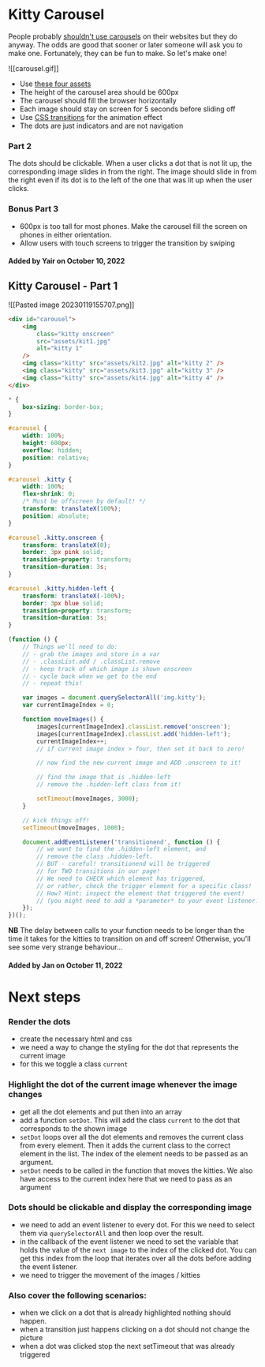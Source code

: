 # Kitty Carousel

People probably [shouldn't use carousels](http://shouldiuseacarousel.com/) on their websites but they do anyway. The odds are good that sooner or later someone will ask you to make one. Fortunately, they can be fun to make. So let's make one!

![[carousel.gif]]

-   Use [these four assets](https://spiced.space/okra/carousel/assets.zip)
-   The height of the carousel area should be 600px
-   The carousel should fill the browser horizontally
-   Each image should stay on screen for 5 seconds before sliding off
-   Use [CSS transitions](https://developer.mozilla.org/en-US/docs/Web/CSS/CSS_Transitions/Using_CSS_transitions) for the animation effect
-   The dots are just indicators and are not navigation

### Part 2

The dots should be clickable. When a user clicks a dot that is not lit up, the corresponding image slides in from the right. The image should slide in from the right even if its dot is to the left of the one that was lit up when the user clicks.

### Bonus Part 3

-   600px is too tall for most phones. Make the carousel fill the screen on phones in either orientation.
-   Allow users with touch screens to trigger the transition by swiping

#### Added by **Yair** on October 10, 2022

## Kitty Carousel - Part 1

![[Pasted image 20230119155707.png]]

```html
<div id="carousel">
    <img
        class="kitty onscreen"
        src="assets/kit1.jpg"
        alt="kitty 1"
    />
    <img class="kitty" src="assets/kit2.jpg" alt="kitty 2" />
    <img class="kitty" src="assets/kit3.jpg" alt="kitty 3" />
    <img class="kitty" src="assets/kit4.jpg" alt="kitty 4" />
</div>
```

```css
* {
    box-sizing: border-box;
}

#carousel {
    width: 100%;
    height: 600px;
    overflow: hidden;
    position: relative;
}

#carousel .kitty {
    width: 100%;
    flex-shrink: 0;
    /* Must be offscreen by default! */
    transform: translateX(100%);
    position: absolute;
}

#carousel .kitty.onscreen {
    transform: translateX(0);
    border: 3px pink solid;
    transition-property: transform;
    transition-duration: 3s;
}

#carousel .kitty.hidden-left {
    transform: translateX(-100%);
    border: 3px blue solid;
    transition-property: transform;
    transition-duration: 3s;
}
```

```js
(function () {
    // Things we'll need to do:
    // - grab the images and store in a var
    // - .classList.add / .classList.remove
    // - keep track of which image is shown onscreen
    // - cycle back when we get to the end
    // - repeat this!

    var images = document.querySelectorAll('img.kitty');
    var currentImageIndex = 0;

    function moveImages() {
        images[currentImageIndex].classList.remove('onscreen');
        images[currentImageIndex].classList.add('hidden-left');
        currentImageIndex++;
        // if current image index > four, then set it back to zero!

        // now find the new current image and ADD .onscreen to it!

        // find the image that is .hidden-left
        // remove the .hidden-left class from it!

        setTimeout(moveImages, 3000);
    }

    // kick things off!
    setTimeout(moveImages, 1000);

    document.addEventListener('transitionend', function () {
        // we want to find the .hidden-left element, and
        // remove the class .hidden-left.
        // BUT - careful! transitionend will be triggered
        // for TWO transitions in our page!
        // We need to CHECK which element has triggered,
        // or rather, check the trigger element for a specific class!
        // How? Hint: inspect the element that triggered the event!
        // (you might need to add a *parameter* to your event listener...)
    });
})();
```

**NB** The delay between calls to your function needs to be longer than the time it takes for the kitties to transition on and off screen! Otherwise, you'll see some very strange behaviour...

#### Added by **Jan** on October 11, 2022

# Next steps

### Render the dots

-   create the necessary html and css
-   we need a way to change the styling for the dot that represents the current image
-   for this we toggle a class `current`

### Highlight the dot of the current image whenever the image changes

-   get all the dot elements and put then into an array
-   add a function `setDot`. This will add the class `current` to the dot that corresponds to the shown image
-   `setDot` loops over all the dot elements and removes the current class from every element. Then it adds the current class to the correct element in the list. The index of the element needs to be passed as an argument.
-   `setDot` needs to be called in the function that moves the kitties. We also have access to the current index here that we need to pass as an argument

### Dots should be clickable and display the corresponding image

-   we need to add an event listener to every dot. For this we need to select them via `querySelectorAll` and then loop over the result.
-   in the callback of the event listener we need to set the variable that holds the value of the `next image` to the index of the clicked dot. You can get this index from the loop that iterates over all the dots before adding the event listener.
-   we need to trigger the movement of the images / kitties

### Also cover the following scenarios:

-   when we click on a dot that is already highlighted nothing should happen.
-   when a transition just happens clicking on a dot should not change the picture
-   when a dot was clicked stop the next setTimeout that was already triggered